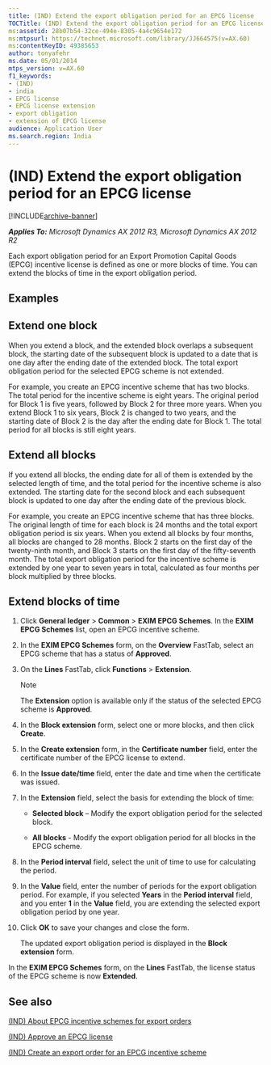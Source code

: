 ```yaml
---
title: (IND) Extend the export obligation period for an EPCG license
TOCTitle: (IND) Extend the export obligation period for an EPCG license
ms:assetid: 28b07b54-32ce-494e-8305-4a4c9654e172
ms:mtpsurl: https://technet.microsoft.com/library/JJ664575(v=AX.60)
ms:contentKeyID: 49385653
author: tonyafehr
ms.date: 05/01/2014
mtps_version: v=AX.60
f1_keywords:
- (IND)
- india
- EPCG license
- EPCG license extension
- export obligation
- extension of EPCG license
audience: Application User
ms.search.region: India
---
```


# (IND) Extend the export obligation period for an EPCG license 


[!INCLUDE[archive-banner](includes/archive-banner.md)]


_**Applies To:** Microsoft Dynamics AX 2012 R3, Microsoft Dynamics AX 2012 R2_

Each export obligation period for an Export Promotion Capital Goods (EPCG) incentive license is defined as one or more blocks of time. You can extend the blocks of time in the export obligation period.

## Examples

## Extend one block

When you extend a block, and the extended block overlaps a subsequent block, the starting date of the subsequent block is updated to a date that is one day after the ending date of the extended block. The total export obligation period for the selected EPCG scheme is not extended.

For example, you create an EPCG incentive scheme that has two blocks. The total period for the incentive scheme is eight years. The original period for Block 1 is five years, followed by Block 2 for three more years. When you extend Block 1 to six years, Block 2 is changed to two years, and the starting date of Block 2 is the day after the ending date for Block 1. The total period for all blocks is still eight years.

## Extend all blocks

If you extend all blocks, the ending date for all of them is extended by the selected length of time, and the total period for the incentive scheme is also extended. The starting date for the second block and each subsequent block is updated to one day after the ending date of the previous block.

For example, you create an EPCG incentive scheme that has three blocks. The original length of time for each block is 24 months and the total export obligation period is six years. When you extend all blocks by four months, all blocks are changed to 28 months. Block 2 starts on the first day of the twenty-ninth month, and Block 3 starts on the first day of the fifty-seventh month. The total export obligation period for the incentive scheme is extended by one year to seven years in total, calculated as four months per block multiplied by three blocks.

## Extend blocks of time

1.  Click **General ledger** \> **Common** \> **EXIM EPCG Schemes**. In the **EXIM EPCG Schemes** list, open an EPCG incentive scheme.

2.  In the **EXIM EPCG Schemes** form, on the **Overview** FastTab, select an EPCG scheme that has a status of **Approved**.

3.  On the **Lines** FastTab, click **Functions** \> **Extension**.
    

    > [!NOTE]
    > <P>The <STRONG>Extension</STRONG> option is available only if the status of the selected EPCG scheme is <STRONG>Approved</STRONG>.</P>



4.  In the **Block extension** form, select one or more blocks, and then click **Create**.

5.  In the **Create extension** form, in the **Certificate number** field, enter the certificate number of the EPCG license to extend.

6.  In the **Issue date/time** field, enter the date and time when the certificate was issued.

7.  In the **Extension** field, select the basis for extending the block of time:
    
      - **Selected block** – Modify the export obligation period for the selected block.
    
      - **All blocks** - Modify the export obligation period for all blocks in the EPCG scheme.

8.  In the **Period interval** field, select the unit of time to use for calculating the period.

9.  In the **Value** field, enter the number of periods for the export obligation period. For example, if you selected **Years** in the **Period interval** field, and you enter **1** in the **Value** field, you are extending the selected export obligation period by one year.

10. Click **OK** to save your changes and close the form.
    
    The updated export obligation period is displayed in the **Block extension** form.

In the **EXIM EPCG Schemes** form, on the **Lines** FastTab, the license status of the EPCG scheme is now **Extended**.

## See also

[(IND) About EPCG incentive schemes for export orders](ind-about-epcg-incentive-schemes-for-export-orders.md)

[(IND) Approve an EPCG license](ind-approve-an-epcg-license.md)

[(IND) Create an export order for an EPCG incentive scheme](ind-create-an-export-order-for-an-epcg-incentive-scheme.md)

  


